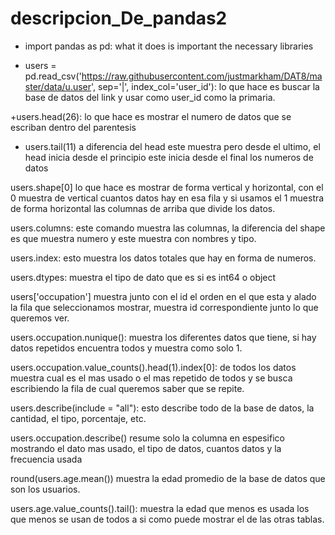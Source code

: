 # descripcion_De_pandas2

+ import pandas as pd: what it does is important the necessary libraries

+ users = pd.read_csv('https://raw.githubusercontent.com/justmarkham/DAT8/master/data/u.user', 
                      sep='|', index_col='user_id'): lo que hace es buscar la base de datos del link y usar como user_id como la primaria.
                      
+users.head(26): lo que hace es mostrar el numero de datos que se escriban dentro del parentesis

+ users.tail(11) a diferencia del head este muestra pero desde el ultimo, el head inicia desde el principio este inicia desde el final los numeros de datos

users.shape[0] lo que hace es mostrar de forma vertical y horizontal, con el 0 muestra de vertical cuantos datos hay en esa fila y si usamos el 1 muestra de forma horizontal las columnas de arriba que divide los datos.

users.columns: este comando muestra las columnas, la diferencia del shape es que muestra numero y este muestra con nombres y tipo.

users.index: esto muestra los datos totales que hay en forma de numeros.

users.dtypes: muestra el tipo de dato que es si es int64 o object

users['occupation'] muestra junto con el id el orden en el que esta y alado la fila que seleccionamos mostrar, muestra id correspondiente junto lo que queremos ver.

users.occupation.nunique(): muestra los diferentes datos que tiene, si hay datos repetidos encuentra todos y muestra como solo 1.

users.occupation.value_counts().head(1).index[0]: de todos los datos muestra cual es el mas usado o el mas repetido de todos y se busca escribiendo la fila de cual queremos saber que se repite.

users.describe(include = "all"): esto describe todo de la base de datos, la cantidad, el tipo, porcentaje, etc.

users.occupation.describe() resume solo la columna en espesifico mostrando el dato mas usado, el tipo de datos, cuantos datos y la frecuencia usada

round(users.age.mean()) muestra la edad promedio de la base de datos que son los usuarios.

users.age.value_counts().tail(): muestra la edad que menos es usada los que menos se usan de todos a si como puede mostrar el de las otras tablas.
